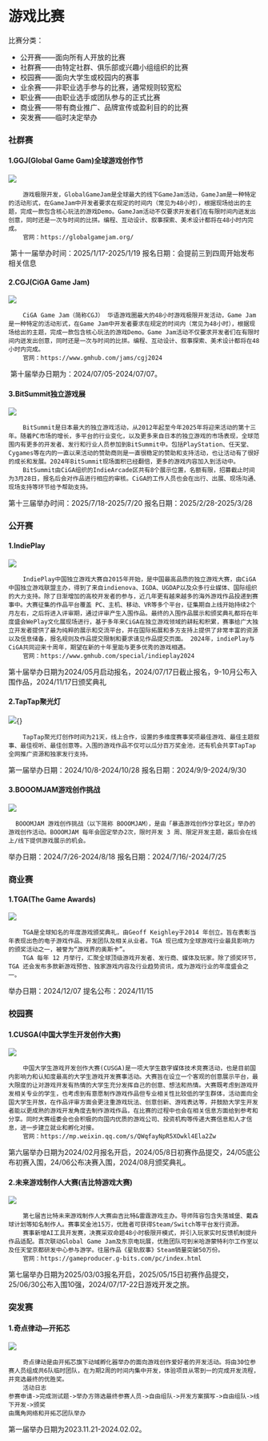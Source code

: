 # 游戏比赛

比赛分类：

- 公开赛——面向所有人开放的比赛
- 社群赛——由特定社群、俱乐部或兴趣小组组织的比赛
- 校园赛——面向大学生或校园内的赛事
- 业余赛——非职业选手参与的比赛，通常规则较宽松
- 职业赛——由职业选手或团队参与的正式比赛
- 商业赛——带有商业推广、品牌宣传或盈利目的的比赛
- 突发赛——临时决定举办

### 社群赛

#### 1.GGJ(Global Game Gam)全球游戏创作节

![](https://mmbiz.qpic.cn/sz_mmbiz_png/kwqO1s99uWOdXKasv2vjcOvl3HPXibC6NLPadCr1KANC3WpCL5WI0iawgXqXx421GxU75ibmfJAHbW8MoibiasstrOw/640?wx_fmt=other&from=appmsg&tp=wxpic&wxfrom=13&wx_lazy=1&wx_co=1)

```
	游戏极限开发，GlobalGameJam是全球最大的线下GameJam活动，GameJam是一种特定的活动形式，在GameJam中开发者要求在规定的时间内（常见为48小时），根据现场给出的主题，完成一款包含核心玩法的游戏Demo。GameJam活动不仅要求开发者们在有限时间内迸发出创意，同时还是一次与时间的比拼。编程、互动设计、叙事探索、美术设计都将在48小时内完成。
	官网：https://globalgamejam.org/
```

​	第十一届举办时间：2025/1/17-2025/1/19   报名日期：会提前三到四周开始发布相关信息

#### 2.CGJ(CiGA Game Jam)

![](https://mmbiz.qpic.cn/sz_mmbiz_jpg/kwqO1s99uWPPqyEMicibiaia0IDquw7j9tBKS20ahzCwx9XUicG1DlNxBUWWRiccJoBywMzltAA0MF2NQmPNhibqUww4w/640?wx_fmt=jpeg&from=appmsg&wxfrom=13&tp=wxpic)

```
	CiGA Game Jam（简称CGJ） 华语游戏圈最大的48小时游戏极限开发活动，Game Jam是一种特定的活动形式，在Game Jam中开发者要求在规定的时间内（常见为48小时），根据现场给出的主题，完成一款包含核心玩法的游戏Demo。Game Jam活动不仅要求开发者们在有限时间内迸发出创意，同时还是一次与时间的比拼。编程、互动设计、叙事探索、美术设计都将在48小时内完成。
	官网：https://www.gmhub.com/jams/cgj2024
```

​	第十届举办日期为：2024/07/05-2024/07/07。

#### 3.BitSummit独立游戏展

![](https://mmbiz.qpic.cn/sz_mmbiz_png/kwqO1s99uWOibA8cIO7TYp2Or7O51zA7Wty0QFYQKlg3zchtwAL3ZfdgFCY8APqH2ZuQOFd3oMN6NVbK7lAACpQ/640?wx_fmt=png&from=appmsg&wxfrom=13&tp=wxpic)

```
	BitSummit是日本最大的独立游戏活动，从2012年起至今年2025年将迎来活动的第十三年。随着PC市场的增长，多平台的行业变化，以及更多来自日本的独立游戏的市场表现，全球范围内有更多的开发者、发行和行业人员参加到BitSummit中。包括PlayStation、任天堂、Cygames等在内的一直以来活动的赞助商则是一直很稳定的赞助和支持活动，也让活动有了很好的成长和发展。2024年BitSummit现场面积已经翻倍，更多的游戏内容加入到活动中。
	BitSummit由CiGA组织的IndieArcade区共有8个展示位置，名额有限，招募截止时间为3月28日，报名后会对作品进行相应的审核。CiGA的工作人员也会在出行、出展、现场沟通、现场支持等环节给予帮助支持。
```

第十三届举办时间：2025/7/18-2025/7/20 报名日期：2025/2/28-2025/3/28

### 公开赛

#### 1.IndiePlay

![](https://mmbiz.qpic.cn/mmbiz_png/08mPdCF6aTeNMoiaMmJibNNt34EzMSy63w9HzC2EuHRjUKxvqucYEIUSTX8xVaA1ySdVV0C5yw6CBib8B1UwU0icsg/640?wx_fmt=png&wxfrom=13&tp=wxpic)

```
	IndiePlay中国独立游戏大赛自2015年开始，是中国最高品质的独立游戏大赛，由CiGA中国独立游戏联盟主办，得到了来自indienova、IGDA、UGDAP以及众多行业媒体、国际组织的大力支持。除了日渐增加的高校开发者的参与，近几年更有越来越多的海外游戏作品投递到赛事中。大赛征集的作品平台覆盖 PC、主机、移动、VR等多个平台，征集期自上线开始持续2个月左右，之后将进入评审期，通过评审产生入围作品。最终的入围作品展示和颁奖典礼都将在年度盛会WePlay文化展现场进行，基于多年来CiGA在独立游戏领域的耕耘和积累，赛事给广大独立开发者提供了最为纯粹的展示和交流平台，并在国际拓展和多方支持上提供了非常丰富的资源以及信息储备，报名规则及作品提交限制和要求请见作品提交页面。 2024年，indiePlay与CiGA共同迎来十周年，期望在新的十年里能与更多优秀的游戏相遇。
	官网：https://www.gmhub.com/special/indieplay2024
```

第十届举办日期为2024/05月启动报名，2024/07/17日截止报名，9-10月公布入围作品，2024/11/17日颁奖典礼

#### 2.TapTap聚光灯

![](https://mmbiz.qpic.cn/sz_mmbiz_png/LjXf7sOrsib1W5vgtYSnz2jiagDwYTsYx9M269h1KuMfer8r9ibX6aqtm4wZydFpJicPla9aF7JcZvlYlYphZsjiaibA/640?wx_fmt=png&from=appmsg&tp=wxpic&wxfrom=5&wx_lazy=1&wx_co=1){}

```
	TapTap聚光灯创作时间为21天，线上合作，设置的多维度赛事奖项最佳游戏、最佳主题叙事、最佳视听、最佳创意等。入围的游戏作品不仅可以瓜分百万奖金池，还有机会共享TapTap全网推广资源和独家发行支持。
```

第一届举办日期：2024/10/8-2024/10/28 报名日期：2024/9/9-2024/9/30

#### 3.BOOOMJAM游戏创作挑战

![](https://mmbiz.qpic.cn/sz_mmbiz_jpg/K4RTahQxUE9g7JsEWHGOwUWWDlJ8U0yTF5tEUldXoOibgbCQOeKIYbU7Y4Qvia4cpEeoa4dFSicfcFWsNDcP3ibAYQ/640?wx_fmt=jpeg&from=appmsg&wxfrom=13&tp=wxpic)

```
  BOOOMJAM 游戏创作挑战（以下简称 BOOOMJAM），是由「暴造游戏创作分享社区」举办的游戏创作活动。BOOOMJAM 每年会固定举办2次，限时开发 3 周、限定开发主题，最后会在线上/线下提供游戏展示的机会。
```

举办日期：2024/7/26-2024/8/18 报名日期：2024/7/16/-2024/7/25

### 商业赛

#### 1.TGA(The Game Awards)

![](https://mmbiz.qpic.cn/mmbiz_jpg/AhQKRpxiaib8hcVTgBHl69dPiciac9GtEbBsjTdVtYYDoeP0TD9v9kicV8S1aibSiafeU5XnmtxT6sMnyVibSHy6iaibVZ6w/640?wx_fmt=jpeg&from=appmsg&wxfrom=13&tp=wxpic)

```
	TGA是全球知名的年度游戏颁奖典礼，由Geoff Keighley于2014 年创立。旨在表彰当年表现出色的电子游戏作品、开发团队及相关从业者。TGA 现已成为全球游戏行业最具影响力的颁奖活动之一，被誉为“游戏界的奥斯卡”。
	TGA 每年 12 月举行，汇聚全球顶级游戏开发者、发行商、媒体及玩家。除了颁奖环节，TGA 还会发布多款新游戏预告、独家游戏内容及行业趋势资讯，成为游戏行业的年度盛会之一。
```

举办日期：2024/12/07 提名公布：2024/11/15

### 校园赛

#### 1.CUSGA(中国大学生开发创作大赛)

![](https://mmbiz.qpic.cn/sz_mmbiz_png/kwqO1s99uWM8z6QmotaYHlQ6yIqyKz2qnNoalic7cCnXYv9xW9h7FHRaNsuRibPsW41jInQU51u7fIibw2rxVEOUw/640?wx_fmt=png&from=appmsg&wxfrom=13&tp=wxpic)

```
	中国大学生游戏开发创作大赛(CUSGA)是一项大学生数字媒体技术竞赛活动，也是目前国内影响力和认知度最高的大学生游戏开发赛事活动。大赛旨在设立一个客观的创意展示平台，最大限度的让对游戏开发有热情的大学生充分发挥自己的创意、想法和热情。大赛既考虑到游戏开发相关专业的学生，也考虑到有意愿制作游戏作品但专业相关性比较低的学生群体，活动面向全国大学生开放，在作品评审方面会更注重游戏玩法、创意创新、游戏表达等，并鼓励大学生开发者能以更成熟的游戏开发角度去制作游戏作品，在比赛的过程中也会在相关信息方面给到参考和分享。同时大赛组委会也会积极的向国内优质的游戏公司、投资机构等传递大赛信息和人才信息，进一步建立就业和孵化对接。
	官网：https://mp.weixin.qq.com/s/QWqfayNpR5XOwkl4Ela2Zw
```

第六届举办日期为2024/02月报名开启，2024/05/8日初赛作品提交，24/05底公布初赛入围，24/06公布决赛入围，2024/08月颁奖典礼。

#### 2.未来游戏制作人大赛(吉比特游戏大赛)

![](https://img2.baidu.com/it/u=3722208609,1017997490&fm=253&fmt=auto&app=138&f=JPEG?w=886&h=500)

```
	第七届吉比特未来游戏制作人大赛由吉比特&雷霆游戏主办。导师阵容包含失落城堡、戴森球计划等知名制作人。赛事奖金池15万，优胜者可获得Steam/Switch等平台发行资源。
	赛事新增AI工具开发赛，决赛采双命题48小时极限开模式，并引入玩家实时反馈机制提升作品适配。首次联动Global Game Jam及东京电玩展，优胜团队可到米哈游蒙特利尔工作室以及任天堂京都研发中心参与游学。往届作品《星轨叙事》Steam销量突破50万份。
	官网：https://gameproducer.g-bits.com/pc/index.html
```

第七届举办日期为2025/03/03报名开启，2025/05/15日初赛作品提交，25/06/30公布入围10强，2024/07/17-22日游戏开发之旅。

### 突发赛

#### 1.奇点律动—开拓芯

![](https://mmbiz.qpic.cn/mmbiz_jpg/EaUbrZibDCdEiapBETXrXFnU49fGjB6rJgNWth5PzbFJlhOD7icrh2aI0Ggia83HAibRPuvaXgvGoo2Q63iaDk2EZ1ng/640?wx_fmt=other&from=appmsg&wxfrom=13&tp=wxpic)

```
	奇点律动是由开拓芯旗下动域孵化器举办的面向游戏创作爱好者的开发活动。将由30位参赛人员组成共6队临时团队，在为期2周的时间内集中开发，体验项目从零到一的完成开发流程，并竞选最终的优胜奖。
	活动日志
参赛申请->完成测试题->举办方筛选最终参赛人员->自由组队->开发方案撰写->自由组队->线下开发->颁奖
由鹰角网络和开拓芯团队举办
```

第一届举办日期为2023.11.21-2024.02.02。



